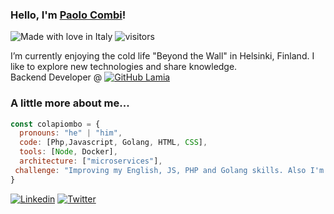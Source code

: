 ### Hello, I'm [Paolo Combi](https://combi.li)!

![Made with love in Italy](https://madewithlove.now.sh/it?heart=true&colorB=%23007fff)
![visitors](https://visitor-badge.glitch.me/badge?page_id=colapiombo/colapiombo)

I’m currently enjoying the cold life "Beyond the Wall" in Helsinki, Finland.
I like to explore new technologies and share knowledge.  
Backend Developer @ [![GitHub Lamia](https://img.shields.io/github/followers/Lamia?label=Lamia&style=social)](https://github.com/Lamia)




### A little more about me... 

```javascript
const colapiombo = {
  pronouns: "he" | "him",
  code: [Php,Javascript, Golang, HTML, CSS],
  tools: [Node, Docker],
  architecture: ["microservices"],
 challenge: "Improving my English, JS, PHP and Golang skills. Also I'm learning about Testing"
}
```

[![Linkedin](https://img.shields.io/badge/-LinkedIn-blue?style=flat&logo=Linkedin&logoColor=white&link=https://www.linkedin.com/in/paolocombi/)](https://www.linkedin.com/in/paolocombi/)
[![Twitter](https://img.shields.io/badge/-Twitter-blue?style=flat&logo=Twitter&logoColor=white&link=https://twitter.com/colapiombo/)](https://twitter.com/colapiombo/)
